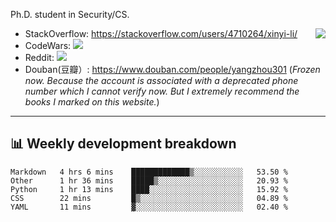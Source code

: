 Ph.D. student in Security/CS.

<img align="right" src="https://github-readme-stats.vercel.app/api?username=li-xin-yi&count_private=true&show_icons=true&hide_title=true&theme=tokyonight" />

- StackOverflow: https://stackoverflow.com/users/4710264/xinyi-li/
- CodeWars: [![](https://www.codewars.com/users/xy-li/badges/micro)](https://www.codewars.com/users/xy-li/)
- Reddit: [![](https://img.shields.io/reddit/user-karma/combined/xy-li?style=social)](https://www.reddit.com/user/xy-li/)
- Douban(豆瓣）: https://www.douban.com/people/yangzhou301  (*Frozen now. Because the account is associated with a deprecated phone number which I cannot verify now. But I extremely recommend the books I marked on this website.*)

---

## 📊 Weekly development breakdown

<!--START_SECTION:waka-->
```text
Markdown   4 hrs 6 mins    █████████████▒░░░░░░░░░░░   53.50 % 
Other      1 hr 36 mins    █████▒░░░░░░░░░░░░░░░░░░░   20.93 % 
Python     1 hr 13 mins    ████░░░░░░░░░░░░░░░░░░░░░   15.92 % 
CSS        22 mins         █▒░░░░░░░░░░░░░░░░░░░░░░░   04.89 % 
YAML       11 mins         ▓░░░░░░░░░░░░░░░░░░░░░░░░   02.40 % 
```
<!--END_SECTION:waka-->
